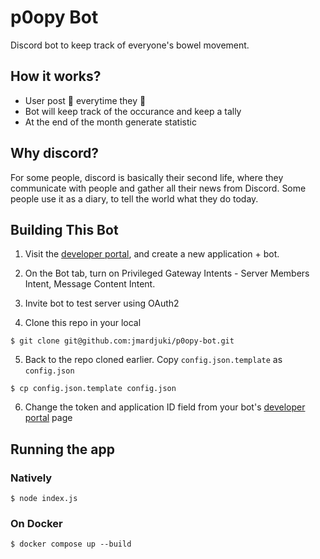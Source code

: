 # p0opy Bot

Discord bot to keep track of everyone's bowel movement.

## How it works?
- User post 💩 everytime they 💩
- Bot will keep track of the occurance and keep a tally
- At the end of the month generate statistic

## Why discord?
For some people, discord is basically their second life, where they communicate with people and gather all their news from Discord.
Some people use it as a diary, to tell the world what they do today.


## Building This Bot
1. Visit the [developer portal](https://discord.com/developers/applications), and create a new application + bot.

2. On the Bot tab, turn on Privileged Gateway Intents - Server Members Intent, Message Content Intent.

3. Invite bot to test server using OAuth2

4. Clone this repo in your local
```
$ git clone git@github.com:jmardjuki/p0opy-bot.git
```

5. Back to the repo cloned earlier. Copy `config.json.template` as `config.json`
```
$ cp config.json.template config.json
```
6. Change the token and application ID field from your bot's [developer portal](https://discord.com/developers/applications) page


## Running the app
### Natively
```
$ node index.js
```

### On Docker
```
$ docker compose up --build
```
